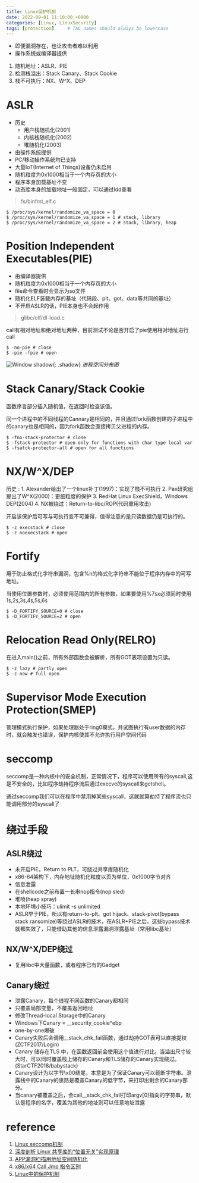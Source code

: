 ```yaml
---
title: Linux保护机制
date: 2022-09-01 11:10:00 +0800
categories: [Linux, LinuxSecurity]
tags: [protection]     # TAG names should always be lowercase
---
```



- 即便漏洞存在，也让攻击者难以利用
- 操作系统或编译器提供

1. 随机地址：ASLR、PIE
2. 检测栈溢出：Stack Canary、Stack Cookie
3. 栈不可执行：NX、W^X、DEP

# ASLR

- 历史
    - 用户栈随机化(2001)
    - 内核栈随机化(2002)
    - 堆随机化(2003)
- 由操作系统提供
- PC/移动操作系统均已支持
- 大量IoT(Internet of Things)设备仍未启用
- 随机粒度为0x1000相当于一个内存页的大小
- 程序本身加载基址不变
- 动态库本身的加载地址一般固定，可以通过ldd查看

> fs/binfmt_elf.c

```console
$ /proc/sys/kernel/randomize_va_space = 0
$ /proc/sys/kernel/randomize_va_space = 1 # stack, library
$ /proc/sys/kernel/randomize_va_space = 2 # stack, library, heap
```

# Position Independent Executables(PIE)

- 由编译器提供
- 随机粒度为0x1000相当于一个内存页的大小
- file命令查看时会显示为so文件
- 随机化ELF装载内存的基址（代码段、plt、got、data等共同的基址）
- 不开启ASLR的话，PIE本身也不会起作用

>glibc/elf/dl-load.c

call有相对地址和绝对地址两种，目前测试不论是否开启了pie使用相对地址进行call

```console
$ -no-pie # close
$ -pie -fpie # open
```

![Window shadow](/assets/img/2022-09/2022-09-01-Linux%E4%BF%9D%E6%8A%A4%E6%9C%BA%E5%88%B6/PIE_ASLR.drawio.svg){: .shadow}
_进程空间分布图_

# Stack Canary/Stack Cookie

函数序言部分插入随机值，在返回时检查该值。

同一个进程中的不同线程的Cannary是相同的，并且通过fork函数创建的子进程中的canary也是相同的，因为fork函数会直接拷贝父进程的内存。

```console
$ -fno-stack-protector # close
$ -fstack-protector # open only for functions with char type local var
$ -fsatck-protector-all # open for all functions
```

# NX/W^X/DEP

历史
: 1. Alexander给出了一个linux补丁(1997)：实现了栈不可执行
2. Pax研究组提出了W^X(2000)：更细粒度的保护
3. RedHat Linux ExecShield，Windows DEP(2004)
4. NX被绕过；Return-to-libc/ROP(代码重用攻击)

开启该保护后可写与可执行变不可兼得，值得注意的是只读数据仍是可执行的。

```console
$ -z execstack # close
$ -z noexecstack # open
```

# Fortify

用于防止格式化字符串漏洞，包含%n的格式化字符串不能位于程序内存中的可写地址。

当使用位置参数时，必须使用范围内的所有参数，如果要使用%7`$`x必须同时使用1`$`,2`$`,3`$`,4`$`,5`$`,6`$`

```console
$ -D_FORTIFY_SOURCE=0 # close
$ -D_FORTIFY_SOURCE=2 # open
```

# Relocation Read Only(RELRO)

在进入main()之前，所有外部函数会被解析，所有GOT表项设置为只读。

```console
$ -z lazy # partly open
$ -z now # full open
```

# Supervisor Mode Execution Protection(SMEP)

管理模式执行保护，如果处理器处于ring0模式，并试图执行有user数据的内存时，就会触发也错误，保护内核使其不允许执行用户空间代码

# seccomp

seccomp是一种内核中的安全机制，正常情况下，程序可以使用所有的syscall,这是不安全的，比如程序劫持程序流后通过execve的syscall来getshell。

通过seccomp我们可以在程序中禁用掉某些syscall，这就就算劫持了程序流也只能调用部分的syscall了

# 绕过手段

## ASLR绕过

- 未开启PIE，Return to PLT，可绕过共享库随机化
- x86-64架构下，内存地址随机化粒度以页为单位，0x1000字节对齐
- 信息泄露
- 在shellcode之前布置一长串nop指令(nop sled)
- 堆喷(heap spray)
- 本地环境小技巧：ulimit -s unlimited
- ASLR早于PIE，所以有return-to-plt、got hijack、stack-pivot(bypass stack ransomize)等绕过ASLR的技术，在ASLR+PIE之后，这些bypass技术就都失效了，只能借助其他的信息泄露漏洞泄露基址（常用libc基址）

## NX/W^X/DEP绕过

- 复用libc中大量函数，或者程序已有的Gadget

## Canary绕过

- 泄露Canary，每个线程不同函数的Canary都相同
- 只覆盖局部变量，不覆盖返回地址
- 修改Thread-local Storage中的Canary
- Windows下Canary = __security_cookie^ebp
- one-by-one爆破
- Canary失败后会调用__stack_chk_fail函数，通过劫持GOT表可以直接提权(ZCTF2017/Login)
- Canary 储存在TLS 中，在函数返回前会使用这个值进行对比。当溢出尺寸较大时，可以同时覆盖栈上储存的Canary和TLS储存的Canary实现绕过。(StarCTF2018/babystack)
- Canary设计为以字节\x00结尾，本意是为了保证Canary可以截断字符串。泄露栈中的Canary的思路是覆盖Canary的低字节，来打印出剩余的Canary部分。
- 当canary被覆盖之后，会call__stack_chk_fail打印argv[0]指向的字符串，默认是程序的名字，覆盖为其他的地址则可以任意地址泄露

# reference

1. [Linux seccomp机制](https://www.cnblogs.com/Max-hhg/articles/14368251.html)
2. [深度剖析 Linux 共享库的“位置无关”实现原理](https://zhuanlan.zhihu.com/p/91420787)
3. [APP漏洞扫描用地址空间随机化](https://www.lmlphp.com/user/63229/article/item/779195/)
4. [x86/x64 Call Jmp 指令区别](http://t.zoukankan.com/banchen-p-6709967.html)
5. [Linux中的保护机制](http://t.zoukankan.com/ncu-flyingfox-p-11223390.html)
